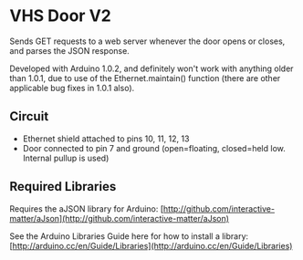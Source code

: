 VHS Door V2
===========

Sends GET requests to a web server whenever the door opens or closes, and parses the JSON response.

Developed with Arduino 1.0.2, and definitely won't work with anything older than 1.0.1, due to use of the Ethernet.maintain() function (there are other applicable bug fixes in 1.0.1 also).

## Circuit ##

- Ethernet shield attached to pins 10, 11, 12, 13
- Door connected to pin 7 and ground (open=floating, closed=held low. Internal pullup is used)


## Required Libraries ##
Requires the aJSON library for Arduino: [http://github.com/interactive-matter/aJson](http://github.com/interactive-matter/aJson)

See the Arduino Libraries Guide here for how to install a library: [http://arduino.cc/en/Guide/Libraries](http://arduino.cc/en/Guide/Libraries)